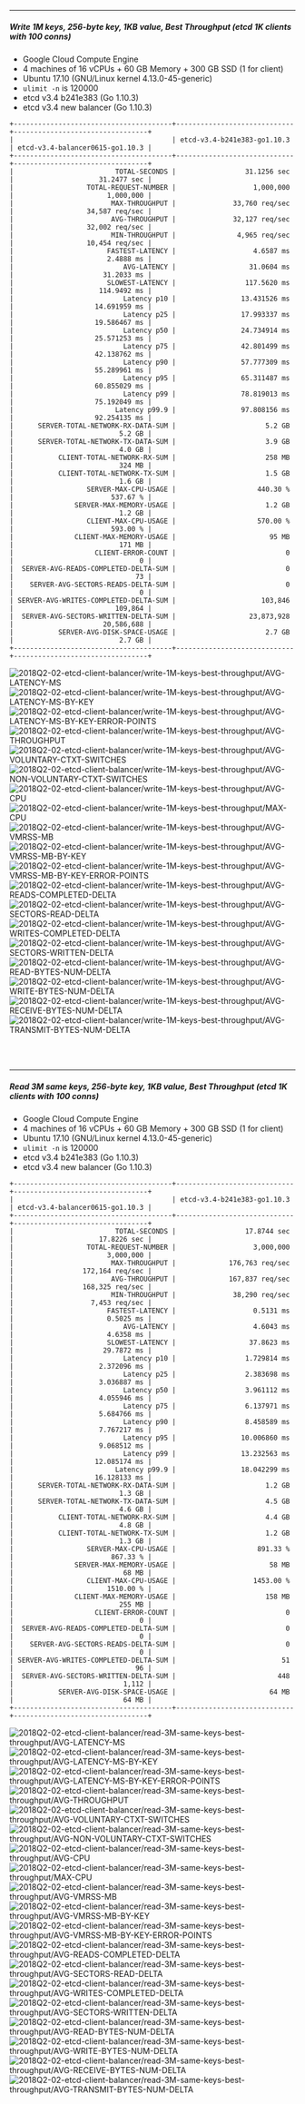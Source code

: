

<br><br><hr>
##### Write 1M keys, 256-byte key, 1KB value, Best Throughput (etcd 1K clients with 100 conns)

- Google Cloud Compute Engine
- 4 machines of 16 vCPUs + 60 GB Memory + 300 GB SSD (1 for client)
- Ubuntu 17.10 (GNU/Linux kernel 4.13.0-45-generic)
- `ulimit -n` is 120000
- etcd v3.4 b241e383 (Go 1.10.3)
- etcd v3.4 new balancer (Go 1.10.3)


```
+---------------------------------------+-----------------------------+---------------------------------+
|                                       | etcd-v3.4-b241e383-go1.10.3 | etcd-v3.4-balancer0615-go1.10.3 |
+---------------------------------------+-----------------------------+---------------------------------+
|                         TOTAL-SECONDS |                 31.1256 sec |                     31.2477 sec |
|                  TOTAL-REQUEST-NUMBER |                   1,000,000 |                       1,000,000 |
|                        MAX-THROUGHPUT |              33,760 req/sec |                  34,587 req/sec |
|                        AVG-THROUGHPUT |              32,127 req/sec |                  32,002 req/sec |
|                        MIN-THROUGHPUT |               4,965 req/sec |                  10,454 req/sec |
|                       FASTEST-LATENCY |                   4.6587 ms |                       2.4888 ms |
|                           AVG-LATENCY |                  31.0604 ms |                      31.2033 ms |
|                       SLOWEST-LATENCY |                 117.5620 ms |                     114.9492 ms |
|                           Latency p10 |                13.431526 ms |                    14.691959 ms |
|                           Latency p25 |                17.993337 ms |                    19.586467 ms |
|                           Latency p50 |                24.734914 ms |                    25.571253 ms |
|                           Latency p75 |                42.801499 ms |                    42.138762 ms |
|                           Latency p90 |                57.777309 ms |                    55.289961 ms |
|                           Latency p95 |                65.311487 ms |                    60.855029 ms |
|                           Latency p99 |                78.819013 ms |                    75.192049 ms |
|                         Latency p99.9 |                97.808156 ms |                    92.254135 ms |
|      SERVER-TOTAL-NETWORK-RX-DATA-SUM |                      5.2 GB |                          5.2 GB |
|      SERVER-TOTAL-NETWORK-TX-DATA-SUM |                      3.9 GB |                          4.0 GB |
|           CLIENT-TOTAL-NETWORK-RX-SUM |                      258 MB |                          324 MB |
|           CLIENT-TOTAL-NETWORK-TX-SUM |                      1.5 GB |                          1.6 GB |
|                  SERVER-MAX-CPU-USAGE |                    440.30 % |                        537.67 % |
|               SERVER-MAX-MEMORY-USAGE |                      1.2 GB |                          1.2 GB |
|                  CLIENT-MAX-CPU-USAGE |                    570.00 % |                        593.00 % |
|               CLIENT-MAX-MEMORY-USAGE |                       95 MB |                          171 MB |
|                    CLIENT-ERROR-COUNT |                           0 |                               0 |
|  SERVER-AVG-READS-COMPLETED-DELTA-SUM |                           0 |                              73 |
|    SERVER-AVG-SECTORS-READS-DELTA-SUM |                           0 |                               0 |
| SERVER-AVG-WRITES-COMPLETED-DELTA-SUM |                     103,846 |                         109,864 |
|  SERVER-AVG-SECTORS-WRITTEN-DELTA-SUM |                  23,873,928 |                      20,586,688 |
|           SERVER-AVG-DISK-SPACE-USAGE |                      2.7 GB |                          2.7 GB |
+---------------------------------------+-----------------------------+---------------------------------+
```


<img src="https://storage.googleapis.com/dbtester-results/2018Q2-02-etcd-client-balancer/write-1M-keys-best-throughput/AVG-LATENCY-MS.svg" alt="2018Q2-02-etcd-client-balancer/write-1M-keys-best-throughput/AVG-LATENCY-MS">



<img src="https://storage.googleapis.com/dbtester-results/2018Q2-02-etcd-client-balancer/write-1M-keys-best-throughput/AVG-LATENCY-MS-BY-KEY.svg" alt="2018Q2-02-etcd-client-balancer/write-1M-keys-best-throughput/AVG-LATENCY-MS-BY-KEY">



<img src="https://storage.googleapis.com/dbtester-results/2018Q2-02-etcd-client-balancer/write-1M-keys-best-throughput/AVG-LATENCY-MS-BY-KEY-ERROR-POINTS.svg" alt="2018Q2-02-etcd-client-balancer/write-1M-keys-best-throughput/AVG-LATENCY-MS-BY-KEY-ERROR-POINTS">



<img src="https://storage.googleapis.com/dbtester-results/2018Q2-02-etcd-client-balancer/write-1M-keys-best-throughput/AVG-THROUGHPUT.svg" alt="2018Q2-02-etcd-client-balancer/write-1M-keys-best-throughput/AVG-THROUGHPUT">



<img src="https://storage.googleapis.com/dbtester-results/2018Q2-02-etcd-client-balancer/write-1M-keys-best-throughput/AVG-VOLUNTARY-CTXT-SWITCHES.svg" alt="2018Q2-02-etcd-client-balancer/write-1M-keys-best-throughput/AVG-VOLUNTARY-CTXT-SWITCHES">



<img src="https://storage.googleapis.com/dbtester-results/2018Q2-02-etcd-client-balancer/write-1M-keys-best-throughput/AVG-NON-VOLUNTARY-CTXT-SWITCHES.svg" alt="2018Q2-02-etcd-client-balancer/write-1M-keys-best-throughput/AVG-NON-VOLUNTARY-CTXT-SWITCHES">



<img src="https://storage.googleapis.com/dbtester-results/2018Q2-02-etcd-client-balancer/write-1M-keys-best-throughput/AVG-CPU.svg" alt="2018Q2-02-etcd-client-balancer/write-1M-keys-best-throughput/AVG-CPU">



<img src="https://storage.googleapis.com/dbtester-results/2018Q2-02-etcd-client-balancer/write-1M-keys-best-throughput/MAX-CPU.svg" alt="2018Q2-02-etcd-client-balancer/write-1M-keys-best-throughput/MAX-CPU">



<img src="https://storage.googleapis.com/dbtester-results/2018Q2-02-etcd-client-balancer/write-1M-keys-best-throughput/AVG-VMRSS-MB.svg" alt="2018Q2-02-etcd-client-balancer/write-1M-keys-best-throughput/AVG-VMRSS-MB">



<img src="https://storage.googleapis.com/dbtester-results/2018Q2-02-etcd-client-balancer/write-1M-keys-best-throughput/AVG-VMRSS-MB-BY-KEY.svg" alt="2018Q2-02-etcd-client-balancer/write-1M-keys-best-throughput/AVG-VMRSS-MB-BY-KEY">



<img src="https://storage.googleapis.com/dbtester-results/2018Q2-02-etcd-client-balancer/write-1M-keys-best-throughput/AVG-VMRSS-MB-BY-KEY-ERROR-POINTS.svg" alt="2018Q2-02-etcd-client-balancer/write-1M-keys-best-throughput/AVG-VMRSS-MB-BY-KEY-ERROR-POINTS">



<img src="https://storage.googleapis.com/dbtester-results/2018Q2-02-etcd-client-balancer/write-1M-keys-best-throughput/AVG-READS-COMPLETED-DELTA.svg" alt="2018Q2-02-etcd-client-balancer/write-1M-keys-best-throughput/AVG-READS-COMPLETED-DELTA">



<img src="https://storage.googleapis.com/dbtester-results/2018Q2-02-etcd-client-balancer/write-1M-keys-best-throughput/AVG-SECTORS-READ-DELTA.svg" alt="2018Q2-02-etcd-client-balancer/write-1M-keys-best-throughput/AVG-SECTORS-READ-DELTA">



<img src="https://storage.googleapis.com/dbtester-results/2018Q2-02-etcd-client-balancer/write-1M-keys-best-throughput/AVG-WRITES-COMPLETED-DELTA.svg" alt="2018Q2-02-etcd-client-balancer/write-1M-keys-best-throughput/AVG-WRITES-COMPLETED-DELTA">



<img src="https://storage.googleapis.com/dbtester-results/2018Q2-02-etcd-client-balancer/write-1M-keys-best-throughput/AVG-SECTORS-WRITTEN-DELTA.svg" alt="2018Q2-02-etcd-client-balancer/write-1M-keys-best-throughput/AVG-SECTORS-WRITTEN-DELTA">



<img src="https://storage.googleapis.com/dbtester-results/2018Q2-02-etcd-client-balancer/write-1M-keys-best-throughput/AVG-READ-BYTES-NUM-DELTA.svg" alt="2018Q2-02-etcd-client-balancer/write-1M-keys-best-throughput/AVG-READ-BYTES-NUM-DELTA">



<img src="https://storage.googleapis.com/dbtester-results/2018Q2-02-etcd-client-balancer/write-1M-keys-best-throughput/AVG-WRITE-BYTES-NUM-DELTA.svg" alt="2018Q2-02-etcd-client-balancer/write-1M-keys-best-throughput/AVG-WRITE-BYTES-NUM-DELTA">



<img src="https://storage.googleapis.com/dbtester-results/2018Q2-02-etcd-client-balancer/write-1M-keys-best-throughput/AVG-RECEIVE-BYTES-NUM-DELTA.svg" alt="2018Q2-02-etcd-client-balancer/write-1M-keys-best-throughput/AVG-RECEIVE-BYTES-NUM-DELTA">



<img src="https://storage.googleapis.com/dbtester-results/2018Q2-02-etcd-client-balancer/write-1M-keys-best-throughput/AVG-TRANSMIT-BYTES-NUM-DELTA.svg" alt="2018Q2-02-etcd-client-balancer/write-1M-keys-best-throughput/AVG-TRANSMIT-BYTES-NUM-DELTA">





<br><br><hr>
##### Read 3M same keys, 256-byte key, 1KB value, Best Throughput (etcd 1K clients with 100 conns)

- Google Cloud Compute Engine
- 4 machines of 16 vCPUs + 60 GB Memory + 300 GB SSD (1 for client)
- Ubuntu 17.10 (GNU/Linux kernel 4.13.0-45-generic)
- `ulimit -n` is 120000
- etcd v3.4 b241e383 (Go 1.10.3)
- etcd v3.4 new balancer (Go 1.10.3)


```
+---------------------------------------+-----------------------------+---------------------------------+
|                                       | etcd-v3.4-b241e383-go1.10.3 | etcd-v3.4-balancer0615-go1.10.3 |
+---------------------------------------+-----------------------------+---------------------------------+
|                         TOTAL-SECONDS |                 17.8744 sec |                     17.8226 sec |
|                  TOTAL-REQUEST-NUMBER |                   3,000,000 |                       3,000,000 |
|                        MAX-THROUGHPUT |             176,763 req/sec |                 172,164 req/sec |
|                        AVG-THROUGHPUT |             167,837 req/sec |                 168,325 req/sec |
|                        MIN-THROUGHPUT |              38,290 req/sec |                   7,453 req/sec |
|                       FASTEST-LATENCY |                   0.5131 ms |                       0.5025 ms |
|                           AVG-LATENCY |                   4.6043 ms |                       4.6358 ms |
|                       SLOWEST-LATENCY |                  37.8623 ms |                      29.7872 ms |
|                           Latency p10 |                 1.729814 ms |                     2.372096 ms |
|                           Latency p25 |                 2.383698 ms |                     3.036887 ms |
|                           Latency p50 |                 3.961112 ms |                     4.055946 ms |
|                           Latency p75 |                 6.137971 ms |                     5.684766 ms |
|                           Latency p90 |                 8.458589 ms |                     7.767217 ms |
|                           Latency p95 |                10.006860 ms |                     9.068512 ms |
|                           Latency p99 |                13.232563 ms |                    12.085174 ms |
|                         Latency p99.9 |                18.042299 ms |                    16.128133 ms |
|      SERVER-TOTAL-NETWORK-RX-DATA-SUM |                      1.2 GB |                          1.3 GB |
|      SERVER-TOTAL-NETWORK-TX-DATA-SUM |                      4.5 GB |                          4.6 GB |
|           CLIENT-TOTAL-NETWORK-RX-SUM |                      4.4 GB |                          4.8 GB |
|           CLIENT-TOTAL-NETWORK-TX-SUM |                      1.2 GB |                          1.3 GB |
|                  SERVER-MAX-CPU-USAGE |                    891.33 % |                        867.33 % |
|               SERVER-MAX-MEMORY-USAGE |                       58 MB |                           68 MB |
|                  CLIENT-MAX-CPU-USAGE |                   1453.00 % |                       1510.00 % |
|               CLIENT-MAX-MEMORY-USAGE |                      158 MB |                          255 MB |
|                    CLIENT-ERROR-COUNT |                           0 |                               0 |
|  SERVER-AVG-READS-COMPLETED-DELTA-SUM |                           0 |                               0 |
|    SERVER-AVG-SECTORS-READS-DELTA-SUM |                           0 |                               0 |
| SERVER-AVG-WRITES-COMPLETED-DELTA-SUM |                          51 |                              96 |
|  SERVER-AVG-SECTORS-WRITTEN-DELTA-SUM |                         448 |                           1,112 |
|           SERVER-AVG-DISK-SPACE-USAGE |                       64 MB |                           64 MB |
+---------------------------------------+-----------------------------+---------------------------------+
```


<img src="https://storage.googleapis.com/dbtester-results/2018Q2-02-etcd-client-balancer/read-3M-same-keys-best-throughput/AVG-LATENCY-MS.svg" alt="2018Q2-02-etcd-client-balancer/read-3M-same-keys-best-throughput/AVG-LATENCY-MS">



<img src="https://storage.googleapis.com/dbtester-results/2018Q2-02-etcd-client-balancer/read-3M-same-keys-best-throughput/AVG-LATENCY-MS-BY-KEY.svg" alt="2018Q2-02-etcd-client-balancer/read-3M-same-keys-best-throughput/AVG-LATENCY-MS-BY-KEY">



<img src="https://storage.googleapis.com/dbtester-results/2018Q2-02-etcd-client-balancer/read-3M-same-keys-best-throughput/AVG-LATENCY-MS-BY-KEY-ERROR-POINTS.svg" alt="2018Q2-02-etcd-client-balancer/read-3M-same-keys-best-throughput/AVG-LATENCY-MS-BY-KEY-ERROR-POINTS">



<img src="https://storage.googleapis.com/dbtester-results/2018Q2-02-etcd-client-balancer/read-3M-same-keys-best-throughput/AVG-THROUGHPUT.svg" alt="2018Q2-02-etcd-client-balancer/read-3M-same-keys-best-throughput/AVG-THROUGHPUT">



<img src="https://storage.googleapis.com/dbtester-results/2018Q2-02-etcd-client-balancer/read-3M-same-keys-best-throughput/AVG-VOLUNTARY-CTXT-SWITCHES.svg" alt="2018Q2-02-etcd-client-balancer/read-3M-same-keys-best-throughput/AVG-VOLUNTARY-CTXT-SWITCHES">



<img src="https://storage.googleapis.com/dbtester-results/2018Q2-02-etcd-client-balancer/read-3M-same-keys-best-throughput/AVG-NON-VOLUNTARY-CTXT-SWITCHES.svg" alt="2018Q2-02-etcd-client-balancer/read-3M-same-keys-best-throughput/AVG-NON-VOLUNTARY-CTXT-SWITCHES">



<img src="https://storage.googleapis.com/dbtester-results/2018Q2-02-etcd-client-balancer/read-3M-same-keys-best-throughput/AVG-CPU.svg" alt="2018Q2-02-etcd-client-balancer/read-3M-same-keys-best-throughput/AVG-CPU">



<img src="https://storage.googleapis.com/dbtester-results/2018Q2-02-etcd-client-balancer/read-3M-same-keys-best-throughput/MAX-CPU.svg" alt="2018Q2-02-etcd-client-balancer/read-3M-same-keys-best-throughput/MAX-CPU">



<img src="https://storage.googleapis.com/dbtester-results/2018Q2-02-etcd-client-balancer/read-3M-same-keys-best-throughput/AVG-VMRSS-MB.svg" alt="2018Q2-02-etcd-client-balancer/read-3M-same-keys-best-throughput/AVG-VMRSS-MB">



<img src="https://storage.googleapis.com/dbtester-results/2018Q2-02-etcd-client-balancer/read-3M-same-keys-best-throughput/AVG-VMRSS-MB-BY-KEY.svg" alt="2018Q2-02-etcd-client-balancer/read-3M-same-keys-best-throughput/AVG-VMRSS-MB-BY-KEY">



<img src="https://storage.googleapis.com/dbtester-results/2018Q2-02-etcd-client-balancer/read-3M-same-keys-best-throughput/AVG-VMRSS-MB-BY-KEY-ERROR-POINTS.svg" alt="2018Q2-02-etcd-client-balancer/read-3M-same-keys-best-throughput/AVG-VMRSS-MB-BY-KEY-ERROR-POINTS">



<img src="https://storage.googleapis.com/dbtester-results/2018Q2-02-etcd-client-balancer/read-3M-same-keys-best-throughput/AVG-READS-COMPLETED-DELTA.svg" alt="2018Q2-02-etcd-client-balancer/read-3M-same-keys-best-throughput/AVG-READS-COMPLETED-DELTA">



<img src="https://storage.googleapis.com/dbtester-results/2018Q2-02-etcd-client-balancer/read-3M-same-keys-best-throughput/AVG-SECTORS-READ-DELTA.svg" alt="2018Q2-02-etcd-client-balancer/read-3M-same-keys-best-throughput/AVG-SECTORS-READ-DELTA">



<img src="https://storage.googleapis.com/dbtester-results/2018Q2-02-etcd-client-balancer/read-3M-same-keys-best-throughput/AVG-WRITES-COMPLETED-DELTA.svg" alt="2018Q2-02-etcd-client-balancer/read-3M-same-keys-best-throughput/AVG-WRITES-COMPLETED-DELTA">



<img src="https://storage.googleapis.com/dbtester-results/2018Q2-02-etcd-client-balancer/read-3M-same-keys-best-throughput/AVG-SECTORS-WRITTEN-DELTA.svg" alt="2018Q2-02-etcd-client-balancer/read-3M-same-keys-best-throughput/AVG-SECTORS-WRITTEN-DELTA">



<img src="https://storage.googleapis.com/dbtester-results/2018Q2-02-etcd-client-balancer/read-3M-same-keys-best-throughput/AVG-READ-BYTES-NUM-DELTA.svg" alt="2018Q2-02-etcd-client-balancer/read-3M-same-keys-best-throughput/AVG-READ-BYTES-NUM-DELTA">



<img src="https://storage.googleapis.com/dbtester-results/2018Q2-02-etcd-client-balancer/read-3M-same-keys-best-throughput/AVG-WRITE-BYTES-NUM-DELTA.svg" alt="2018Q2-02-etcd-client-balancer/read-3M-same-keys-best-throughput/AVG-WRITE-BYTES-NUM-DELTA">



<img src="https://storage.googleapis.com/dbtester-results/2018Q2-02-etcd-client-balancer/read-3M-same-keys-best-throughput/AVG-RECEIVE-BYTES-NUM-DELTA.svg" alt="2018Q2-02-etcd-client-balancer/read-3M-same-keys-best-throughput/AVG-RECEIVE-BYTES-NUM-DELTA">



<img src="https://storage.googleapis.com/dbtester-results/2018Q2-02-etcd-client-balancer/read-3M-same-keys-best-throughput/AVG-TRANSMIT-BYTES-NUM-DELTA.svg" alt="2018Q2-02-etcd-client-balancer/read-3M-same-keys-best-throughput/AVG-TRANSMIT-BYTES-NUM-DELTA">



